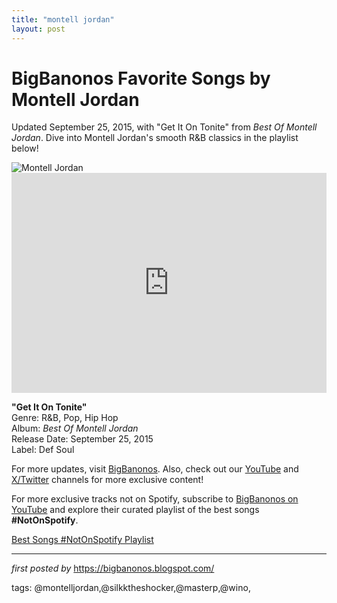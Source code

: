 ```yaml
---
title: "montell jordan"
layout: post
---
```

<!-- Title of the Post -->
<h1 >BigBanonos Favorite Songs by Montell Jordan</h1> <!-- Introductory Text -->
<p >Updated September 25, 2015, with "Get It On Tonite" from <em>Best Of Montell Jordan</em>. Dive into Montell Jordan's smooth R&B classics in the playlist below!</p> <!-- Featured Image -->
<div > <img src="https://i.scdn.co/image/ab67616d0000b2733e238a0fe7ab0f744f7ae039" alt="Montell Jordan" />
</div> <!-- Spotify Embed -->
<div > <iframe src="https://open.spotify.com/embed/playlist/5aItFbdsbga9YpKjhvFGy0?utm_source=generator" width="100%" height="352" frameBorder="0" allowfullscreen="" allow="autoplay; clipboard-write; encrypted-media; fullscreen; picture-in-picture" loading="lazy"></iframe>
</div> <!-- Song Information -->
<div > <p><strong>"Get It On Tonite"</strong><br> Genre: R&B, Pop, Hip Hop<br> Album: <em>Best Of Montell Jordan</em><br> Release Date: September 25, 2015<br> Label: Def Soul</p>
</div> <!-- Footer Links -->
<div > <p>For more updates, visit <a href="https://bigbanonos.blogspot.com/" target="_blank">BigBanonos</a>. Also, check out our <a href="https://www.youtube.com/@BigBanonos" target="_blank">YouTube</a> and <a href="https://x.com/bigbanonos" target="_blank">X/Twitter</a> channels for more exclusive content!</p>
</div>


<!--Subscribe and Playlist Links-->
<div>
    <p>For more exclusive tracks not on Spotify, subscribe to <a href="https://www.youtube.com/@BigBanonos" target="_blank">BigBanonos on YouTube</a> and explore their curated playlist of the best songs <strong>#NotOnSpotify</strong>.</p>
    <p><a href="https://www.youtube.com/playlist?list=PLtuNtuTatqI0kFahUCbtbfenC_ET5O_tr" target="_blank">Best Songs #NotOnSpotify Playlist<br /></a></p></div>

<hr />

<p><em>first posted by</em> <a href="https://bigbanonos.blogspot.com/" rel="noopener" target="_new">https://bigbanonos.blogspot.com/</a></p>

<p>tags: @montelljordan,@silkktheshocker,@masterp,@wino,</p>
